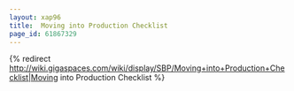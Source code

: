 ```yaml
---
layout: xap96
title:  Moving into Production Checklist
page_id: 61867329
---
```


{% redirect http://wiki.gigaspaces.com/wiki/display/SBP/Moving+into+Production+Checklist|Moving into Production Checklist %}
